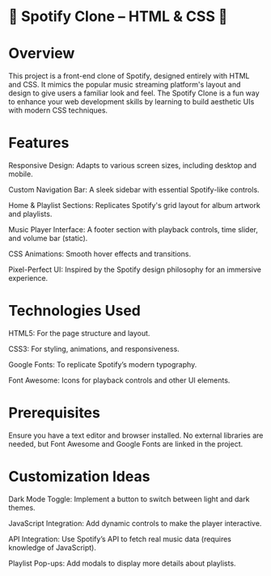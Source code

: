 # 🎵 Spotify Clone – HTML & CSS 🎨
# Overview
This project is a front-end clone of Spotify, designed entirely with HTML and CSS. It mimics the popular music streaming platform's layout and design to give users a familiar look and feel. The Spotify Clone is a fun way to enhance your web development skills by learning to build aesthetic UIs with modern CSS techniques.

# Features
Responsive Design: Adapts to various screen sizes, including desktop and mobile.

Custom Navigation Bar: A sleek sidebar with essential Spotify-like controls.

Home & Playlist Sections: Replicates Spotify's grid layout for album artwork and playlists.

Music Player Interface: A footer section with playback controls, time slider, and volume bar (static).

CSS Animations: Smooth hover effects and transitions.

Pixel-Perfect UI: Inspired by the Spotify design philosophy for an immersive experience.

# Technologies Used
HTML5: For the page structure and layout.

CSS3: For styling, animations, and responsiveness.

Google Fonts: To replicate Spotify’s modern typography.

Font Awesome: Icons for playback controls and other UI elements.
# Prerequisites
Ensure you have a text editor and browser installed. No external libraries are needed, but Font Awesome and Google Fonts are linked in the project.
# Customization Ideas
Dark Mode Toggle: Implement a button to switch between light and dark themes.

JavaScript Integration: Add dynamic controls to make the player interactive.

API Integration: Use Spotify’s API to fetch real music data (requires knowledge of JavaScript).

Playlist Pop-ups: Add modals to display more details about playlists.



